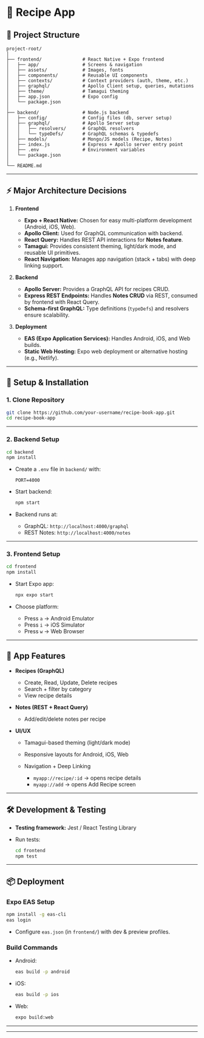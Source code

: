 

# 🍲 Recipe App


## 📂 Project Structure

```
project-root/
│
├── frontend/               # React Native + Expo frontend
│   ├── app/                # Screens & navigation
│   ├── assets/             # Images, fonts
│   ├── components/         # Reusable UI components
│   ├── contexts/           # Context providers (auth, theme, etc.)
│   ├── graphql/            # Apollo Client setup, queries, mutations
│   ├── theme/              # Tamagui theming
│   ├── app.json            # Expo config
│   └── package.json
│
├── backend/                # Node.js backend
│   ├── config/             # Config files (db, server setup)
│   ├── graphql/            # Apollo Server setup
│   │   ├── resolvers/      # GraphQL resolvers
│   │   └── typeDefs/       # GraphQL schemas & typedefs
│   ├── models/             # Mongo/JS models (Recipe, Notes)
│   ├── index.js            # Express + Apollo server entry point
│   ├── .env                # Environment variables
│   └── package.json
│
└── README.md
```

---

## ⚡ Major Architecture Decisions

1. **Frontend**

   * **Expo + React Native:** Chosen for easy multi-platform development (Android, iOS, Web).
   * **Apollo Client:** Used for GraphQL communication with backend.
   * **React Query:** Handles REST API interactions for **Notes feature**.
   * **Tamagui:** Provides consistent theming, light/dark mode, and reusable UI primitives.
   * **React Navigation:** Manages app navigation (stack + tabs) with deep linking support.

2. **Backend**

   * **Apollo Server:** Provides a GraphQL API for recipes CRUD.
   * **Express REST Endpoints:** Handles **Notes CRUD** via REST, consumed by frontend with React Query.
   * **Schema-first GraphQL:** Type definitions (`typeDefs`) and resolvers ensure scalability.

3. **Deployment**

   * **EAS (Expo Application Services):** Handles Android, iOS, and Web builds.
   * **Static Web Hosting:** Expo web deployment or alternative hosting (e.g., Netlify).

---

## 🚀 Setup & Installation

### 1. Clone Repository

```bash
git clone https://github.com/your-username/recipe-book-app.git
cd recipe-book-app
```

---

### 2. Backend Setup

```bash
cd backend
npm install
```

* Create a `.env` file in `backend/` with:

  ```env
  PORT=4000
  ```

* Start backend:

  ```bash
  npm start
  ```

* Backend runs at:

  * GraphQL: `http://localhost:4000/graphql`
  * REST Notes: `http://localhost:4000/notes`

---

### 3. Frontend Setup

```bash
cd frontend
npm install
```

* Start Expo app:

  ```bash
  npx expo start
  ```

* Choose platform:

  * Press `a` → Android Emulator
  * Press `i` → iOS Simulator
  * Press `w` → Web Browser

---

## 📱 App Features

* **Recipes (GraphQL)**

  * Create, Read, Update, Delete recipes
  * Search + filter by category
  * View recipe details

* **Notes (REST + React Query)**

  * Add/edit/delete notes per recipe

* **UI/UX**

  * Tamagui-based theming (light/dark mode)
  * Responsive layouts for Android, iOS, Web
  * Navigation + Deep Linking

    * `myapp://recipe/:id` → opens recipe details
    * `myapp://add` → opens Add Recipe screen

---

## 🛠 Development & Testing

* **Testing framework:** Jest / React Testing Library
* Run tests:

  ```bash
  cd frontend
  npm test
  ```

---

## 📦 Deployment

### Expo EAS Setup

```bash
npm install -g eas-cli
eas login
```

* Configure `eas.json` (in `frontend/`) with dev & preview profiles.

### Build Commands

* Android:

  ```bash
  eas build -p android
  ```
* iOS:

  ```bash
  eas build -p ios
  ```
* Web:

  ```bash
  expo build:web
  ```

---



---
